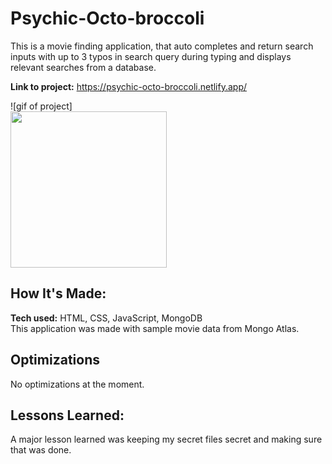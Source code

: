 # Psychic-Octo-broccoli
This is a movie finding application, that auto completes and return search inputs with up to 3 typos in search query during typing and displays relevant searches from a database.

**Link to project:** https://psychic-octo-broccoli.netlify.app/

![gif of project] <br>
<img src="https://github.com/deesclouds/psychic-octo-broccoli/blob/main/psychic-octo-broccoli.gif" width="250" height="auto"/>

## How It's Made:

**Tech used:** HTML, CSS, JavaScript, MongoDB <br>
This application was made with sample movie data from Mongo Atlas. 


## Optimizations
No optimizations at the moment. 

## Lessons Learned:
A major lesson learned was keeping my secret files secret and making sure that was done. 

